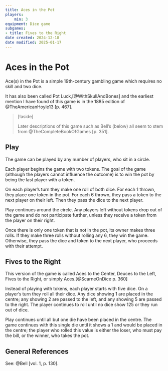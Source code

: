 ```yaml
---
title: Aces in the Pot
players:
    min: 3
equipment: Dice game
subgames:
- title: Fives to the Right
date created: 2024-12-18
date modified: 2025-01-17
---
```

# Aces in the Pot

<span class="aka">Ace(s) in the Pot</span> is a simple 19th-century gambling game which requires no skill and two dice.

It has also been called <span class="aka">Pot Luck</span>,[@WithSkullAndBones] and the earliest mention I have found of this game is in the 1885 edition of @TheAmericanHoyle13 [p. 467].

> [!aside]
>
>  Later descriptions of this game such as Bell’s (below) all seem to stem from @TheCompleteBookOfGames [p. 351].

## Play

The game can be played by any number of players, who sit in a circle.

Each player begins the game with two tokens. The goal of the game (although the players cannot influence the outcome) is to win the pot by being the last player with a token.

On each player’s turn they make one roll of both dice. For each <Dice>1</Dice> thrown, they place one token in the pot. For each <Dice>6</Dice> thrown, they pass a token to the next player on their left. Then they pass the dice to the next player.

Play continues around the circle. Any players left without tokens drop out of the game and do not participate further, unless they receive a token from the player on their right.

Once there is only one token that is not in the pot, its owner makes three rolls. If they make three rolls without rolling any <Dice>6</Dice>, they win the game. Otherwise, they pass the dice and token to the next player, who proceeds with their attempt.

## Fives to the Right

This version of the game is called <span class="aka">Aces to the Center</span>, <span class="aka">Deuces to the Left</span>, <span class="aka">Fives to the Right</span>, or simply <span class="aka">Aces</span>.[@ScarneOnDice p. 360]

Instead of playing with tokens, each player starts with five dice. On a player’s turn they roll all their dice. Any dice showing <Dice>1</Dice> are placed in the centre; any showing <Dice>2</Dice> are passed to the left, and any showing <Dice>5</Dice> are passed to the right. The player continues to roll until no dice show <Dice>125</Dice> or they run out of dice.

Play continues until all but one die have been placed in the centre. The game continues with this single die until it shows a <Dice>1</Dice> and would be placed in the centre; the player who rolled this value is either the loser, who must pay the bill, or the winner, who takes the pot.

## General References

See: @Bell [vol. 1, p. 130].
